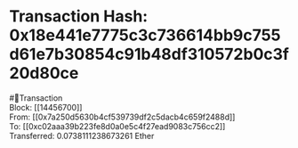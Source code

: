 
Transaction Hash: 0x18e441e7775c3c736614bb9c755d61e7b30854c91b48df310572b0c3f20d80ce
====================================================================================
  
#💸Transaction  
Block: [[14456700]]  
From: [[0x7a250d5630b4cf539739df2c5dacb4c659f2488d]]  
To: [[0xc02aaa39b223fe8d0a0e5c4f27ead9083c756cc2]]  
Transferred: 0.0738111238673261 Ether